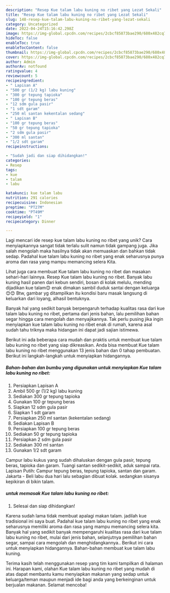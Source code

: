 ```yaml
---
description: "Resep Kue talam labu kuning no ribet yang Lezat Sekali"
title: "Resep Kue talam labu kuning no ribet yang Lezat Sekali"
slug: 148-resep-kue-talam-labu-kuning-no-ribet-yang-lezat-sekali
category: Uncategorized
date: 2022-04-24T15:16:42.298Z
image: https://img-global.cpcdn.com/recipes/2cbcf85873bae290/680x482cq70/kue-talam-labu-kuning-no-ribet-foto-resep-utama.jpg
hideToc: false
enableToc: true
enableTocContent: false
thumbnail: https://img-global.cpcdn.com/recipes/2cbcf85873bae290/680x482cq70/kue-talam-labu-kuning-no-ribet-foto-resep-utama.jpg
cover: https://img-global.cpcdn.com/recipes/2cbcf85873bae290/680x482cq70/kue-talam-labu-kuning-no-ribet-foto-resep-utama.jpg
author: Admin
authorAv: notfound
ratingvalue: 4
reviewcount: 5
recipeingredient:
- " Lapisan A"
- "500 gr (1/2 kg) labu kuning"
- "300 gr tepung tapioka"
- "100 gr tepung beras"
- "12 sdm gula pasir"
- "1 sdt garam"
- "250 ml santan kekentalan sedang"
- " Lapisan B"
- "100 gr tepung beras"
- "50 gr tepung tapioka"
- "2 sdm gula pasir"
- "300 ml santan"
- "1/2 sdt garam"
recipeinstructions:

- "Sudah jadi dan siap dihidangkan!"
categories:
- Resep
tags:
- kue
- talam
- labu

katakunci: kue talam labu 
nutrition: 291 calories
recipecuisine: Indonesian
preptime: "PT27M"
cooktime: "PT49M"
recipeyield: "1"
recipecategory: Dinner

---
```





Lagi mencari ide resep kue talam labu kuning no ribet yang unik? Cara menyiapkannya sangat tidak terlalu sulit namun tidak gampang juga. Jika salah mengolah maka hasilnya tidak akan memuaskan dan bahkan tidak sedap. Padahal kue talam labu kuning no ribet yang enak seharusnya punya aroma dan rasa yang mampu memancing selera Kita.





Lihat juga cara membuat Kue talam labu kuning no ribet dan masakan sehari-hari lainnya. Resep Kue talam labu kuning no ribet. Banyak labu kuning hasil panen dari kebun sendiri, bosan di kolak melulu, mending dijadikan kue talam😊 enak dimakan sambil duduk santai dengan keluarga 😊😊 Btw, gambar yg ditampilkan itu kondisi baru masak langsung di keluarkan dari loyang, alhasil bentuknya.

Banyak hal yang sedikit banyak berpengaruh terhadap kualitas rasa dari kue talam labu kuning no ribet, pertama dari jenis bahan, lalu pemilihan bahan segar hingga cara mengolah dan menyajikannya. Tak perlu pusing jika ingin menyiapkan kue talam labu kuning no ribet enak di rumah, karena asal sudah tahu triknya maka hidangan ini dapat jadi sajian istimewa.






Berikut ini ada beberapa cara mudah dan praktis untuk membuat kue talam labu kuning no ribet yang siap dikreasikan. Anda bisa membuat Kue talam labu kuning no ribet menggunakan 13 jenis bahan dan 0 tahap pembuatan. Berikut ini langkah-langkah untuk menyiapkan hidangannya.

<!--inarticleads1-->

##### Bahan-bahan dan bumbu yang digunakan untuk menyiapkan Kue talam labu kuning no ribet:

1. Persiapkan  Lapisan A
1. Ambil 500 gr (1/2 kg) labu kuning
1. Sediakan 300 gr tepung tapioka
1. Gunakan 100 gr tepung beras
1. Siapkan 12 sdm gula pasir
1. Siapkan 1 sdt garam
1. Persiapkan 250 ml santan (kekentalan sedang)
1. Sediakan  Lapisan B
1. Persiapkan 100 gr tepung beras
1. Sediakan 50 gr tepung tapioka
1. Persiapkan 2 sdm gula pasir
1. Sediakan 300 ml santan
1. Gunakan 1/2 sdt garam


Campur labu kukus yang sudah dihaluskan dengan gula pasir, tepung beras, tapioka dan garam. Tuangi santan sedikit-sedikit, aduk sampai rata. Lapisan Putih: Campur tepung beras, tepung tapioka, santan dan garam. Jakarta - Beli labu dua hari lalu sebagian dibuat kolak. sedangkan sisanya kepikiran di bikin talam. 

<!--inarticleads2-->

#####  untuk memasak Kue talam labu kuning no ribet:


1. Selesai dan siap dihidangkan!

Karena sudah lama tidak membuat apalagi makan talam. jadilah kue tradisional ini saya buat. Padahal kue talam labu kuning no ribet yang enak seharusnya memiliki aroma dan rasa yang mampu memancing selera kita. Banyak hal yang sedikit banyak mempengaruhi kualitas rasa dari kue talam labu kuning no ribet, mulai dari jenis bahan, selanjutnya pemilihan bahan segar, sampai cara mengolah dan menghidangkannya.. Berikut ini cara untuk menyiapkan hidangannya. Bahan-bahan membuat kue talam labu kuning. 

Terima kasih telah menggunakan resep yang tim kami tampilkan di halaman ini. Harapan kami, olahan Kue talam labu kuning no ribet yang mudah di atas dapat membantu kamu menyiapkan makanan yang sedap untuk keluarga/teman maupun menjadi ide bagi anda yang berkeinginan untuk berjualan makanan. Selamat mencoba!
